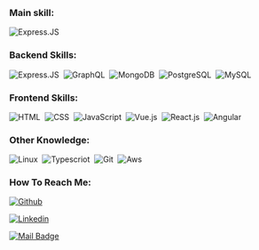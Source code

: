 &nbsp;

### Main skill:

![Express.JS](https://img.shields.io/badge/-Express.js-0D1117?style=for-the-badge&logo=node.js&labelColor=0D1117)&nbsp;

### Backend Skills:

![Express.JS](https://img.shields.io/badge/-Express.js-0D1117?style=for-the-badge&logo=node.js&labelColor=0D1117)&nbsp;
![GraphQL](https://img.shields.io/badge/-GraphQL-0D1117?style=for-the-badge&logo=node.js&labelColor=0D1117)&nbsp;
![MongoDB](https://img.shields.io/badge/-MongoDB-0D1117?style=for-the-badge&logo=mongodb&labelColor=0D1117)&nbsp;
![PostgreSQL](https://img.shields.io/badge/-PostgreSQL-0D1117?style=for-the-badge&logo=postgresql&labelColor=0D1117)&nbsp;
![MySQL](https://img.shields.io/badge/-MySQL-0D1117?style=for-the-badge&logo=mysql&labelColor=0D1117)&nbsp;

### Frontend Skills:

![HTML](https://img.shields.io/badge/-Html-0D1117?style=for-the-badge&logo=html5&labelColor=0D1117)&nbsp;
![CSS](https://img.shields.io/badge/-Css-0D1117?style=for-the-badge&logo=CSS3&logoColor=1572B6&labelColor=0D1117)&nbsp;
![JavaScript](https://img.shields.io/badge/-JavaScript-0D1117?style=for-the-badge&logo=javascript&labelColor=0D1117&textColor=0D1117)&nbsp;
![Vue.js](https://img.shields.io/badge/-Vue.js-0D1117?style=for-the-badge&logo=vuedotjs&labelColor=0D1117)&nbsp;
![React.js](https://img.shields.io/badge/-React.js-0D1117?style=for-the-badge&logo=react&labelColor=0D1117)&nbsp;
![Angular](https://img.shields.io/badge/-Angular.js-0D1117?style=for-the-badge&logo=angular&labelColor=0D1117)&nbsp;

### Other Knowledge:

![Linux](https://img.shields.io/badge/-linux-0D1117?style=for-the-badge&logo=linux&labelColor=0D1117)&nbsp;
![Typescriot](https://img.shields.io/badge/-typescript-0D1117?style=for-the-badge&logo=typescript&labelColor=0D1117)&nbsp;
![Git](https://img.shields.io/badge/-Git-0D1117?style=for-the-badge&logo=git&labelColor=0D1117)&nbsp;
![Aws](https://img.shields.io/badge/-Aws-0D1117?style=for-the-badge&logo=amazon-aws&labelColor=0D1117)&nbsp;

### How To Reach Me:
  
[![Github](https://img.shields.io/badge/erdinccurebal-go%20to%20github%20page-green?style=for-the-badge&logo=github)](https://github.com/erdinccurebal)

[![Linkedin](https://img.shields.io/badge/erdinccurebal-go%20to%20linkedin%20page-125ac7?style=for-the-badge&logo=linkedin)](https://www.linkedin.com/in/erdinccurebal/)

[![Mail Badge](https://img.shields.io/badge/erdinccurebal@hotmail.com-Content%20me%20on%20mail-green?style=for-the-badge&logo=gmail)](mailto:erdinccurebal@hotmail.com)

